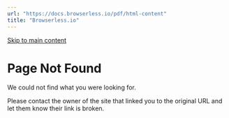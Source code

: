 ```yaml
---
url: "https://docs.browserless.io/pdf/html-content"
title: "Browserless.io"
---
```


[Skip to main content](https://docs.browserless.io/pdf/html-content#__docusaurus_skipToContent_fallback)

# Page Not Found

We could not find what you were looking for.

Please contact the owner of the site that linked you to the original URL and let them know their link is broken.